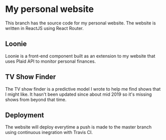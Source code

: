 # My personal website

This branch has the source code for my personal website. The website is written in ReactJS using React Router.

## Loonie

Loonie is a front-end component built as an extension to my website that uses Plaid API to monitor personal finances.

## TV Show Finder

The TV show finder is a predictive model I wrote to help me find shows that I might like. It hasn't been updated since about mid 2019 so it's missing shows from beyond that time.


## Deployment

The website will deploy everytime a push is made to the master branch using continuous inegration with Travis CI.

